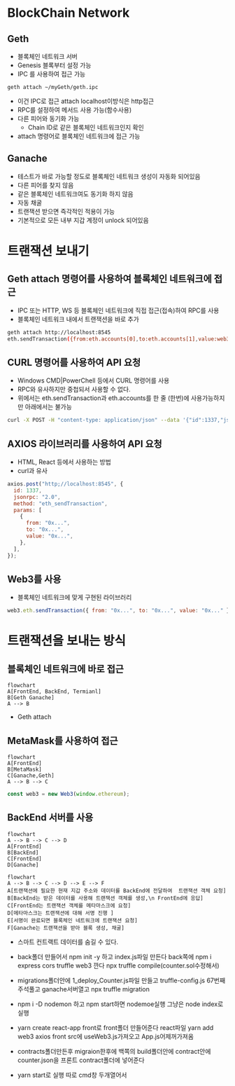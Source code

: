 # BlockChain Network

## Geth

- 블록체인 네트워크 서버
- Genesis 블록부터 설정 가능
- IPC 를 사용하여 접근 가능

```
geth attach ~/myGeth/geth.ipc
```

- 이건 IPC로 접근 attach localhost이방식은 http접근
- RPC를 설정하여 메서드 사용 가능(함수사용)
- 다른 피어와 동기화 가능
  - Chain ID로 같은 블록체인 네트워크인지 확인
- attach 명령어로 블록체인 네트워크에 접근 가능

## Ganache

- 테스트가 바로 가능할 정도로 블록체인 네트워크 생성이 자동화 되어있음
- 다른 피어를 찾지 않음
- 같은 블록체인 네트워크여도 동기화 하지 않음
- 자동 채굴
- 트랜잭션 받으면 즉각적인 적용이 가능
- 기본적으로 모든 내부 지갑 계정이 unlock 되어있음

# 트랜잭션 보내기

## Geth attach 명령어를 사용하여 블록체인 네트워크에 접근

- IPC 또는 HTTP, WS 등 블록체인 네트워크에 직접 접근(접속)하여 RPC를 사용
- 블록체인 네트워크 내에서 트랜잭션을 바로 추가

```bash
geth attach http://localhost:8545
eth.sendTransaction({from:eth.accounts[0],to:eth.accounts[1],value:web3.toWei(1,'ether')})
```

## CURL 명령어를 사용하여 API 요청

- Windows CMD|PowerChell 등에서 CURL 명령어를 사용
- RPC와 유사하지만 중첩되서 사용할 수 없다.
- 위에서는 eth.sendTransaction과 eth.accounts를 한 줄 (한번)에 사용가능하지만 아래에서는 불가능

```bash
curl -X POST -H "content-type: application/json" --data '{"id":1337,"jsonrpc":"2.0","method": "eth_sendTransaction","params":[{"from": "0x...","to": "0x...","value":"0x..."}]}' http://localhost:8545
```

## AXIOS 라이브러리를 사용하여 API 요청

- HTML, React 등에서 사용하는 방법
- curl과 유사

```js
axios.post("http;//localhost:8545", {
  id: 1337,
  jsonrpc: "2.0",
  method: "eth_sendTransaction",
  params: [
    {
      from: "0x...",
      to: "0x...",
      value: "0x...",
    },
  ],
});
```

## Web3를 사용

- 블록체인 네트워크에 맞게 구현된 라이브러리

```js
web3.eth.sendTransaction({ from: "0x...", to: "0x...", value: "0x..." });
```

# 트랜잭션을 보내는 방식

## 블록체인 네트워크에 바로 접근

```mermaid
flowchart
A[FrontEnd, BackEnd, Termianl]
B[Geth Ganache]
A --> B
```

- Geth attach

## MetaMask를 사용하여 접근

```mermaid
flowchart
A[FrontEnd]
B[MetaMask]
C[Ganache,Geth]
A --> B --> C
```

```js
const web3 = new Web3(window.ethereum);
```

## BackEnd 서버를 사용

```mermaid
flowchart
A --> B --> C --> D
A[FrontEnd]
B[BackEnd]
C[FrontEnd]
D[Ganache]
```

```mermaid
flowchart
A --> B --> C --> D --> E --> F
A[트랜잭션에 필요한 현재 지갑 주소와 데이터를 BackEnd에 전달하여  트랜잭션 객체 요청]
B[BackEnd는 받은 데이터를 사용해 트랜잭션 객체를 생성,\n FrontEnd에 응답]
C[FrontEnd는 트랜잭션 객체를 메타마스크에 요청]
D[메타마스크는 트랜잭션에 대해 서명 진행 ]
E[서명이 완료되면 블록체인 네트워크에 트랜잭션 요청]
F[Ganache는 트랜잭션을 받아 블록 생성, 채굴]
```

- 스마트 컨트랙트 데이터를 숨길 수 있다.

- back폴더 만들어서 npm init -y 하고 index.js파일 만든다 back쪽에 npm i express cors truffle web3 깐다 npx truffle compile(counter.sol수정해서)
- migrations폴더안에 1_deploy_Counter.js파일 만들고 truffle-config.js 67번째 주석풀고 ganache서버열고 npx truffle migration
- npm i -D nodemon 하고 npm start하면 nodemoe실행 그냥은 node index로 실행

- yarn create react-app front로 front폴더 만들어준다 react파일 yarn add web3 axios front src에 useWeb3.js가져오고 App.js어제꺼가져옴
- contracts폴더만든후 migraion한후에 백쪽의 build폴더안에 contract안에 counter.json을 프론트 contract폴더에 넣어준다
- yarn start로 실행 따로 cmd창 두개열어서
